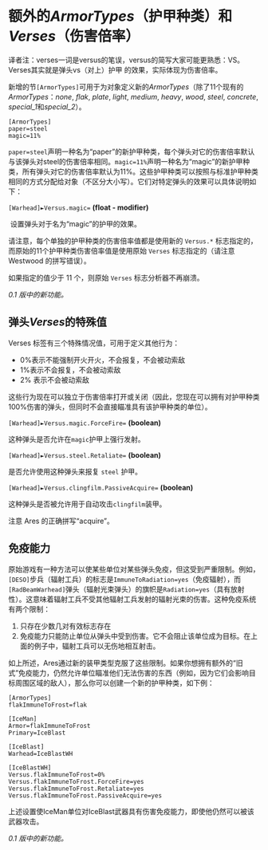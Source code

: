 # 额外的*ArmorTypes*（护甲种类）和*Verses*（伤害倍率）

译者注：verses一词是versus的笔误，versus的简写大家可能更熟悉：VS。Verses其实就是弹头vs（对上）护甲 的效果，实际体现为伤害倍率。

新增的节`[ArmorTypes]`可用于为对象定义新的*ArmorTypes*（除了11个现有的*ArmorTypes*：*none*, *flak*, *plate*, *light*, *medium*, *heavy*, *wood*, *steel*, *concrete*, *special_1*和*special_2*）。

```
[ArmorTypes]
paper=steel
magic=11%
```

`paper=steel`声明一种名为“paper”的新护甲种类，每个弹头对它的伤害倍率默认与该弹头对steel的伤害倍率相同。`magic=11%`声明一种名为“magic”的新护甲种类，所有弹头对它的伤害倍率默认为11%。这些护甲种类可以按照与标准护甲种类相同的方式分配给对象（不区分大小写）。它们对特定弹头的效果可以具体说明如下：

`[Warhead]►Versus.magic=` **(float - modifier)**

​	设置弹头对于名为“magic”的护甲的效果。

请注意，每个单独的护甲种类的伤害倍率值都是使用新的 `Versus.*` 标志指定的，而原始的11个护甲种类伤害倍率值是使用原始 `Verses` 标志指定的（请注意 Westwood 的拼写错误）。

如果指定的值少于 11 个，则原始 `Verses` 标志分析器不再崩溃。

*0.1 版中的新功能。*

## 弹头*Verses*的特殊值

Verses 标签有三个特殊情况值，可用于定义其他行为：

- 0%表示不能强制开火开火，不会报复，不会被动索敌
- 1%表示不会报复，不会被动索敌
- 2% 表示不会被动索敌

这些行为现在可以独立于伤害倍率打开或关闭（因此，您现在可以拥有对护甲种类100%伤害的弹头，但同时不会直接瞄准具有该护甲种类的单位）。

`[Warhead]►Versus.magic.ForceFire=` **(boolean)**

这种弹头是否允许在`magic`护甲上强行发射。

`[Warhead]►Versus.steel.Retaliate=` **(boolean)**

是否允许使用这种弹头来报复 `steel` 护甲。

`[Warhead]►Versus.clingfilm.PassiveAcquire=` **(boolean)**

这种弹头是否被允许用于自动攻击`clingfilm`装甲。

注意 Ares 的正确拼写“acquire”。

## 免疫能力

原始游戏有一种方法可以使某些单位对某些弹头免疫，但这受到严重限制。例如，`[DESO]`步兵（辐射工兵）的标志是`ImmuneToRadiation=yes`（免疫辐射），而`[RadBeamWarhead]`弹头（辐射光束弹头）的旗帜是`Radiation=yes`（具有放射性）。这意味着辐射工兵不受其他辐射工兵发射的辐射光束的伤害。这种免疫系统有两个限制：

1. 只存在少数几对有效标志存在
2. 免疫能力只能防止单位从弹头中受到伤害。它不会阻止该单位成为目标。在上面的例子中，辐射工兵可以无伤地相互射击。

如上所述，Ares通过新的装甲类型克服了这些限制。如果你想拥有额外的“旧式”免疫能力，仍然允许单位瞄准他们无法伤害的东西（例如，因为它们会影响目标周围区域的敌人），那么你可以创建一个新的护甲种类，如下例：

```
[ArmorTypes]
flakImmuneToFrost=flak

[IceMan]
Armor=flakImmuneToFrost
Primary=IceBlast

[IceBlast]
Warhead=IceBlastWH

[IceBlastWH]
Versus.flakImmuneToFrost=0%
Versus.flakImmuneToFrost.ForceFire=yes
Versus.flakImmuneToFrost.Retaliate=yes
Versus.flakImmuneToFrost.PassiveAcquire=yes
```

上述设置使IceMan单位对IceBlast武器具有伤害免疫能力，即使他仍然可以被该武器攻击。

*0.1 版中的新功能。*